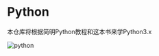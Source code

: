 # Python

本仓库将根据简明Python教程和这本书来学Python3.x

![python](https://img14.360buyimg.com/n1/jfs/t5707/249/1980406843/409183/1876ae53/592bf16dNe0022e6b.jpg)
